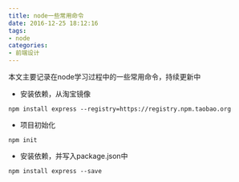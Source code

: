 ```yaml
---
title: node一些常用命令
date: 2016-12-25 18:12:16
tags:
- node
categories:
- 前端设计
---
```


本文主要记录在node学习过程中的一些常用命令，持续更新中
<!-- more -->
* 安装依赖，从淘宝镜像

` npm install express --registry=https://registry.npm.taobao.org `

* 项目初始化

` npm init `

* 安装依赖，并写入package.json中

` npm install express --save `

